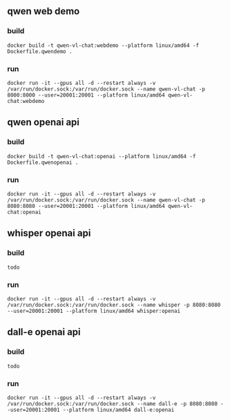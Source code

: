 ## qwen web demo

### build

```
docker build -t qwen-vl-chat:webdemo --platform linux/amd64 -f Dockerfile.qwendemo . 
```

### run

```
docker run -it --gpus all -d --restart always -v /var/run/docker.sock:/var/run/docker.sock --name qwen-vl-chat -p 8000:8000 --user=20001:20001 --platform linux/amd64 qwen-vl-chat:webdemo
```

## qwen openai api

### build

```
docker build -t qwen-vl-chat:openai --platform linux/amd64 -f Dockerfile.qwenopenai . 
```

### run

```
docker run -it --gpus all -d --restart always -v /var/run/docker.sock:/var/run/docker.sock --name qwen-vl-chat -p 8080:8080 --user=20001:20001 --platform linux/amd64 qwen-vl-chat:openai
```

## whisper openai api

### build

```
todo
```

### run

```
docker run -it --gpus all -d --restart always -v /var/run/docker.sock:/var/run/docker.sock --name whisper -p 8080:8080 --user=20001:20001 --platform linux/amd64 whisper:openai
```

## dall-e openai api

### build

```
todo
```

### run

```
docker run -it --gpus all -d --restart always -v /var/run/docker.sock:/var/run/docker.sock --name dall-e -p 8080:8080 --user=20001:20001 --platform linux/amd64 dall-e:openai
```
